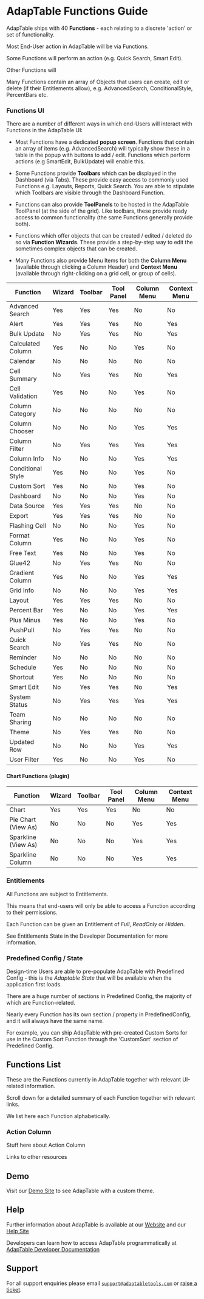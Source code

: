 # AdapTable Functions Guide

AdapTable ships with 40 **Functions** - each relating to a discrete 'action' or set of functionality.

Most End-User action in AdapTable will be via Functions.

Some Functions will perform an action (e.g. Quick Search, Smart Edit).

Other Functions will

Many Functions contain an array of Objects that users can create, edit or delete (if their Entitlements allow), e.g. AdvancedSearch, ConditionalStyle, PercentBars etc.

### Functions UI

There are a number of different ways in which end-Users will interact with Functions in the AdapTable UI:

- Most Functions have a dedicated **popup screen**.  Functions that contain an array of items (e.g. AdvancedSearch) will typically show these in a table in the popup with buttons to add / edit.  Functions which perform actions (e.g SmartEdit, BulkUpdate) will enable this.

- Some Functions provide **Toolbars** which can be displayed in the Dashboard (via Tabs).  These provide easy access to commonly used Functions e.g. Layouts, Reports, Quick Search.  You are able to stipulate which Toolbars are visible through the Dashboard Function.

- Functions can also provide **ToolPanels** to be hosted in the AdapTable ToolPanel (at the side of the grid). Like toolbars, these provide ready access to common functionality (the same Functions generally provide both).

- Functions which offer objects that can be created / edited / deleted do so via **Function Wizards**.  These provide a step-by-step way to edit the sometimes complex objects that can be created.

- Many Functions also provide Menu Items for both the **Column Menu** (available through clicking a Column Header) and **Context Menu** (available through right-clicking on a grid cell, or group of cells).


| Function  	             | Wizard    | Toolbar  | Tool Panel | Column Menu | Context Menu  |
| --------  	             | ------    | -------  | ---------  | ----------- | ------------  |
| Advanced Search          | Yes       | Yes      | Yes        | No          | No            |
| Alert                    | Yes       | Yes      | Yes        | No          | Yes           | 
| Bulk Update              | No        | Yes      | Yes        | No          | Yes           | 
| Calculated Column        | Yes       | No       | No         | Yes         | No            | 
| Calendar                 | No        | No       | No         | No          | No            | 
| Cell Summary             | No        | Yes      | Yes        | No          | Yes           | 
| Cell Validation          | Yes       | No       | No         | Yes         | No            | 
| Column Category          | No        | No       | No         | No          | No            | 
| Column Chooser           | No        | No       | No         | Yes         | Yes           | 
| Column Filter            | No        | Yes      | Yes        | Yes         | Yes           | 
| Column Info              | No        | No       | No         | Yes         | Yes           | 
| Conditional Style        | Yes       | No       | No         | Yes         | No            | 
| Custom Sort              | Yes       | No       | No         | Yes         | No            | 
| Dashboard                | No        | No       | No         | Yes         | No            | 
| Data Source              | Yes       | Yes      | Yes        | No          | No            | 
| Export                   | Yes       | Yes      | Yes        | No          | No            | 
| Flashing Cell            | No        | No       | No         | Yes         | No            | 
| Format Column            | Yes       | No       | No         | Yes         | No            | 
| Free Text                | Yes       | No       | No         | Yes         | No            | 
| Glue42                   | No        | Yes      | Yes        | No          | No            |
| Gradient Column          | Yes       | No       | No         | Yes         | Yes           |
| Grid Info                | No        | No       | No         | Yes         | Yes           |
| Layout                   | Yes       | Yes      | Yes        | No          | No            |
| Percent Bar              | Yes       | No       | No         | Yes         | Yes           |
| Plus Minus               | Yes       | No       | No         | Yes         | No            |
| PushPull                 | No        | Yes      | Yes        | No          | No            |
| Quick Search             | No        | Yes      | Yes        | No          | No            |
| Reminder                 | No        | No       | No         | No          | No            |
| Schedule                 | Yes       | No       | No         | No          | No            |
| Shortcut                 | Yes       | No       | No         | No          | No            |
| Smart Edit               | No        | Yes      | Yes        | No          | Yes           |
| System Status            | No        | Yes      | Yes        | Yes         | Yes           |
| Team Sharing             | No        | No       | No         | No          | No            |
| Theme                    | No        | Yes      | Yes        | No          | No            |
| Updated Row              | No        | No       | No         | Yes         | Yes           |
| User Filter              | Yes       | No       | No         | Yes         | No            |

#### Chart Functions (plugin)

| Function  	             | Wizard    | Toolbar  | Tool Panel | Column Menu | Context Menu  |
| --------  	             | ------    | -------  | ---------  | ----------- | ------------  |
| Chart                    | Yes       | Yes      | Yes        | No          | No            |
| Pie Chart (View As)      | No        | No       | No         | Yes         | Yes           |
| Sparkline (View As)      | No        | No       | No         | Yes         | Yes           |
| Sparkline Column         | No        | No       | No         | Yes         | Yes           |


### Entitlements

All Functions are subject to Entitlements.  

This means that end-users will only be able to access a Function according to their permissions.

Each Function can be given an Entitlement of *Full*, *ReadOnly* or *Hidden*. 

See Entitlements State in the Developer Documentation for more information.

### Predefined Config / State

Design-time Users are able to pre-populate AdapTable with Predefined Config - this is the *Adaptable State* that will be available when the application first loads.

There are a huge number of sections in Predefined Config, the majority of which are Function-related.

Nearly every Function has its own section / property in PredefinedConfig, and it will always have the same name.  

For example, you can ship AdapTable with pre-created Custom Sorts for use in the Custom Sort Function through the 'CustomSort' section of Predefined Config.


## Functions List

These are the Functions currently in AdapTable together with relevant UI-related information.

Scroll down for a detailed summary of each Function together with relevant links.


We list here each Function alphabetically.

### Action Column

Stuff here about Action Column

Links to other resources


## Demo

Visit our [Demo Site](https://demo.adaptabletools.com/theme/aggridcustomthemedemo) to see AdapTable with a custom theme.

## Help

Further information about AdapTable is available at our [Website](www.adaptabletools.com) and our [Help Site](https://adaptabletools.zendesk.com/hc/en-us)

Developers can learn how to access AdapTable programmatically at [AdapTable Developer Documentation](https://api.adaptabletools.com) 

## Support

For all support enquiries please email [`support@adaptabletools.com`](mailto:support@adaptabletools.com) or [raise a ticket](https://adaptabletools.zendesk.com/hc/en-us/requests/new).
